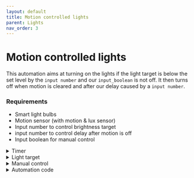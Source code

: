 ```yaml
---
layout: default
title: Motion controlled lights
parent: Lights
nav_order: 3
---
```



# Motion controlled lights
This automation aims at turning on the lights if the light target is below the set level by the `input number` and our `input_boolean` is not off. It then turns off when motion is cleared and after our delay caused by a `input number`.

### Requirements 
- Smart light bulbs 
- Motion sensor (with motion & lux sensor)
- Input number to control brightness target
- input number to control delay after motion is off
- Input boolean for manual control


<details>
  <summary>Timer</summary>
<div class="code-example" markdown="1">
```yaml	  
Type: input_number
Name: hallway motion activated lights timer
Minimum value: 0
Maximum value: 60
Display mode: Input field
Step size: 1
Unit of measurement: min
```
</div>
</details>

<details>
  <summary>Light target</summary>
<div class="code-example" markdown="1">
```yaml	
Type: input_number
Name: Bathroom motion activated lights brightness
Minimum value: 0
Maximum value: 300
Display mode: Input field
Step size: 50
Unit of measurement: lx
```
</div>
</details>

<details>
  <summary>Manual control</summary>
<div class="code-example" markdown="1">
```yaml	
Type: input_boolean
Name: Hallway motion activated lights
```
</div>
</details>

<details>
  <summary>Automation code</summary>
<div class="code-example" markdown="1">
```yaml
alias: 💡 Belysning hall rörelse
description: ""
trigger:
  - platform: state
    entity_id: binary_sensor.motion_sensor_hallway_occupancy
    to: "on"
    id: "on"
  - platform: state
    entity_id: binary_sensor.motion_sensor_hallway_occupancy
    to: "off"
    id: "off"
condition:
  - condition: state
    entity_id: input_boolean.hallway_motion_activated_lights
    state: "on"
action:
  - choose:
      - conditions:
          - condition: trigger
            id: "on"
          - condition: or
            conditions:
              - condition: state
                entity_id: light.hallway
                state: "on"
              - condition: numeric_state
                entity_id: sensor.motion_sensor_hallway_illuminance_lux
                below: input_number.hallway_motion_activated_lights_brightness
        sequence:
          - service: light.turn_on
            target:
              entity_id:
                - light.hallway_roof
                - light.hallway_window
            data: {}
      - conditions:
          - condition: trigger
            id: "off"
        sequence:
          - delay:
              minutes: >-
                {{ states('input_number.hallway_motion_activated_lights_timer')
                | int }}
          - condition: state
            entity_id: input_boolean.hallway_motion_activated_lights
            state: "on"
          - service: light.turn_off
            target:
              entity_id:
                - light.hallway_roof
                - light.hallway_window
            data: {}
    default: []
mode: restart
```
</div>
</details>
